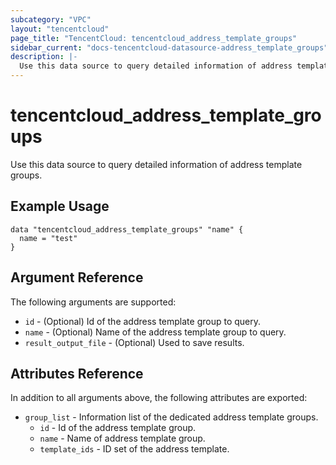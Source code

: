 ```yaml
---
subcategory: "VPC"
layout: "tencentcloud"
page_title: "TencentCloud: tencentcloud_address_template_groups"
sidebar_current: "docs-tencentcloud-datasource-address_template_groups"
description: |-
  Use this data source to query detailed information of address template groups.
---
```


# tencentcloud_address_template_groups

Use this data source to query detailed information of address template groups.

## Example Usage

```hcl
data "tencentcloud_address_template_groups" "name" {
  name = "test"
}
```

## Argument Reference

The following arguments are supported:

* `id` - (Optional) Id of the address template group to query.
* `name` - (Optional) Name of the address template group to query.
* `result_output_file` - (Optional) Used to save results.

## Attributes Reference

In addition to all arguments above, the following attributes are exported:

* `group_list` - Information list of the dedicated address template groups.
  * `id` - Id of the address template group.
  * `name` - Name of address template group.
  * `template_ids` - ID set of the address template.


